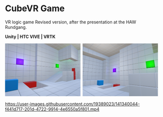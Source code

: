 # CubeVR Game
VR logic game
Revised version, after the presentation at the HAW Rundgang.

**Unity | HTC VIVE | VRTK**

![img1](images/img.png)



https://user-images.githubusercontent.com/19389023/141340044-f441d717-201d-4722-9914-4e6550a5f801.mp4

